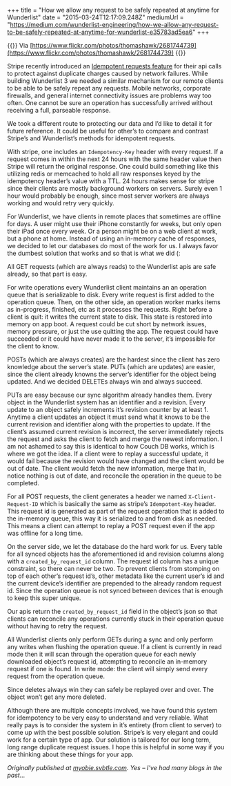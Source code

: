 +++
title = "How we allow any request to be safely repeated at anytime for Wunderlist"
date = "2015-03-24T12:17:09.248Z"
mediumUrl = "https://medium.com/wunderlist-engineering/how-we-allow-any-request-to-be-safely-repeated-at-anytime-for-wunderlist-e35783ad5ea6"
+++

{{<fig
  src="1-fHM7VzsKEk37wIrfhSkNWA.jpeg"
  alt="A mechanical button reading 'repeat'"
  link="https://www.flickr.com/photos/thomashawk/2681744739">}}
Via [https://www.flickr.com/photos/thomashawk/2681744739](https://www.flickr.com/photos/thomashawk/2681744739)
{{</fig>}}

Stripe recently introduced an [Idempotent requests feature](https://stripe.com/docs/api#idempotent_requests) for their api calls to protect against duplicate charges caused by network failures. While building Wunderlist 3 we needed a similar mechanism for our remote clients to be able to be safely repeat any requests. Mobile networks, corporate firewalls, and general internet connectivity issues are problems way too often. One cannot be sure an operation has successfully arrived without receiving a full, parseable response.

We took a different route to protecting our data and I’d like to detail it for future reference. It could be useful for other’s to compare and contrast Stripe’s and Wunderlist’s methods for idempotent requests.

With stripe, one includes an `Idempotency-Key` header with every request. If a request comes in within the next 24 hours with the same header value then Stripe will return the original response. One could build something like this utilizing redis or memcached to hold all raw responses keyed by the idempotency header’s value with a TTL. 24 hours makes sense for stripe since their clients are mostly background workers on servers. Surely even 1 hour would probably be enough, since most server workers are always working and would retry very quickly.

For Wunderlist, we have clients in remote places that sometimes are offline for days. A user might use their iPhone constantly for weeks, but only open their iPad once every week. Or a person might be on a web client at work, but a phone at home. Instead of using an in-memory cache of responses, we decided to let our databases do most of the work for us. I always favor the dumbest solution that works and so that is what we did (:

All GET requests (which are always reads) to the Wunderlist apis are safe already, so that part is easy.

For write operations every Wunderlist client maintains an an operation queue that is serializable to disk. Every write request is first added to the operation queue. Then, on the other side, an operation worker marks items as in-progress, finished, etc as it processes the requests. Right before a client is quit: it writes the current state to disk. This state is restored into memory on app boot. A request could be cut short by network issues, memory pressure, or just the use quitting the app. The request could have succeeded or it could have never made it to the server, it’s impossible for the client to know.

POSTs (which are always creates) are the hardest since the client has zero knowledge about the server’s state. PUTs (which are updates) are easier, since the client already knowns the server’s identifier for the object being updated. And we decided DELETEs always win and always succeed.

PUTs are easy because our sync algorithm already handles them. Every object in the Wunderlist system has an identifier and a revision. Every update to an object safely increments it’s revision counter by at least 1. Anytime a client updates an object it must send what it knows to be the current revision and identifier along with the properties to update. If the client’s assumed current revision is incorrect, the server immediately rejects the request and asks the client to fetch and merge the newest information. I am not ashamed to say this is identical to how Couch DB works, which is where we got the idea. If a client were to replay a successful update, it would fail because the revision would have changed and the client would be out of date. The client would fetch the new information, merge that in, notice nothing is out of date, and reconcile the operation in the queue to be completed.

For all POST requests, the client generates a header we named `X-Client-Request-ID` which is basically the same as stripe’s `Idempotent-Key` header. This request id is generated as part of the request operation that is added to the in-memory queue, this way it is serialized to and from disk as needed. This means a client can attempt to replay a POST request even if the app was offline for a long time.

On the server side, we let the database do the hard work for us. Every table for all synced objects has the aforementioned id and revision columns along with a `created_by_request_id` column. The request id column has a unique constraint, so there can never be two. To prevent clients from stomping on top of each other’s request id’s, other metadata like the current user’s id and the current device’s identifier are prepended to the already random request id. Since the operation queue is not synced between devices that is enough to keep this super unique.

Our apis return the `created_by_request_id` field in the object’s json so that clients can reconcile any operations currently stuck in their operation queue without having to retry the request.

All Wunderlist clients only perform GETs during a sync and only perform any writes when flushing the operation queue. If a client is currently in read mode then it will scan through the operation queue for each newly downloaded object’s request id, attempting to reconcile an in-memory request if one is found. In write mode: the client will simply send every request from the operation queue.

Since deletes always win they can safely be replayed over and over. The object won’t get any more deleted.

Although there are multiple concepts involved, we have found this system for idempotency to be very easy to understand and very reliable. What really pays is to consider the system in it’s entirety (from client to server) to come up with the best possible solution. Stripe’s is very elegant and could work for a certain type of app. Our solution is tailored for our long term, long range duplicate request issues. I hope this is helpful in some way if you are thinking about these things for your app.

_Originally published at_ [_myobie.svbtle.com_](http://myobie.svbtle.com/how-we-allow-any-request-to-be-safely-repeated-at-anytime-for-wunderlist)_. Yes – I've had many blogs in the past…_